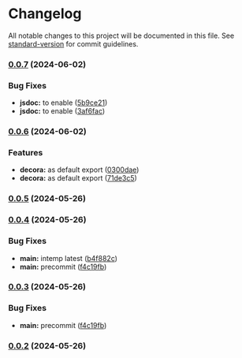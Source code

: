 # Changelog

All notable changes to this project will be documented in this file. See [standard-version](https://github.com/conventional-changelog/standard-version) for commit guidelines.

### [0.0.7](https://github.com/snomiao/decora/compare/v0.0.6...v0.0.7) (2024-06-02)


### Bug Fixes

* **jsdoc:** to enable ([5b9ce21](https://github.com/snomiao/decora/commit/5b9ce21f9159d6a7d2a738847c9289d181221593))
* **jsdoc:** to enable ([3af6fac](https://github.com/snomiao/decora/commit/3af6facd09b414658c08871bd3a9f0017f0d0b3f))

### [0.0.6](https://github.com/snomiao/decora/compare/v0.0.5...v0.0.6) (2024-06-02)

### Features

- **decora:** as default export ([0300dae](https://github.com/snomiao/decora/commit/0300daef1050cb730500457283563b18d4a0693a))
- **decora:** as default export ([71de3c5](https://github.com/snomiao/decora/commit/71de3c54839e0ea1dc46af0547e020fddde8acd5))

### [0.0.5](https://github.com/snomiao/decora/compare/v0.0.4...v0.0.5) (2024-05-26)

### [0.0.4](https://github.com/snomiao/decora/compare/v0.0.2...v0.0.4) (2024-05-26)

### Bug Fixes

- **main:** intemp latest ([b4f882c](https://github.com/snomiao/decora/commit/b4f882c3ff43abfb43ed93620fc8a4cac6f447a1))
- **main:** precommit ([f4c19fb](https://github.com/snomiao/decora/commit/f4c19fb5cd0896b90c4f5fffbee62ebf7ff2f0b1))

### [0.0.3](https://github.com/snomiao/decora/compare/v0.0.2...v0.0.3) (2024-05-26)

### Bug Fixes

- **main:** precommit ([f4c19fb](https://github.com/snomiao/decora/commit/f4c19fb5cd0896b90c4f5fffbee62ebf7ff2f0b1))

### [0.0.2](https://github.com/snomiao/decora/compare/v0.0.1...v0.0.2) (2024-05-26)
